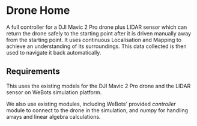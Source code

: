 # Drone Home

A full controller for a DJI Mavic 2 Pro drone plus LIDAR sensor which can return the drone safely to the starting point after it is driven manually away from the starting point.
It uses continuous Localisation and Mapping to achieve an understanding of its surroundings.
This data collected is then used to navigate it back automatically.

## Requirements

This uses the existing models for the DJI Mavic 2 Pro drone and the LIDAR sensor on WeBots simulation platform.

We also use existing modules, including WeBots' provided *controller* module to connect to the drone in the simulation, and *numpy* for handling arrays and linear algebra calculations.
